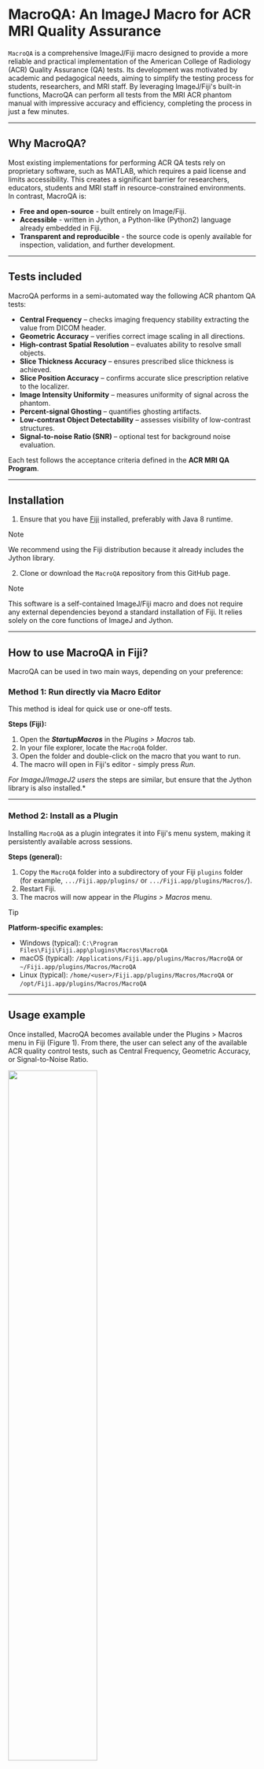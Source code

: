 # MacroQA: An ImageJ Macro for ACR MRI Quality Assurance
`MacroQA` is a comprehensive ImageJ/Fiji macro designed to provide a more reliable and practical implementation of the American College of Radiology (ACR) Quality Assurance (QA) tests. Its development was motivated by academic and pedagogical needs, aiming to simplify the testing process for students, researchers, and MRI staff. By leveraging ImageJ/Fiji's built-in functions, MacroQA can perform all tests from the MRI ACR phantom manual with impressive accuracy and efficiency, completing the process in just a few minutes.

---

## Why MacroQA?
Most existing implementations for performing ACR QA tests rely on proprietary software, such as MATLAB, which requires a paid license and limits accessibility. This creates a significant barrier for researchers, educators, students and MRI staff in resource-constrained environments.\
In contrast, MacroQA is:
- **Free and open-source** - built entirely on Image/Fiji.
- **Accessible** - written in Jython, a Python-like (Python2) language already embedded in Fiji.
- **Transparent and reproducible** - the source code is openly available for inspection, validation, and further development.

---

## Tests included
MacroQA performs in a semi-automated way the following ACR phantom QA tests:
- **Central Frequency** – checks imaging frequency stability extracting the value from DICOM header.  
- **Geometric Accuracy** – verifies correct image scaling in all directions.  
- **High-contrast Spatial Resolution** – evaluates ability to resolve small objects.  
- **Slice Thickness Accuracy** – ensures prescribed slice thickness is achieved.  
- **Slice Position Accuracy** – confirms accurate slice prescription relative to the localizer.  
- **Image Intensity Uniformity** – measures uniformity of signal across the phantom.  
- **Percent-signal Ghosting** – quantifies ghosting artifacts.  
- **Low-contrast Object Detectability** – assesses visibility of low-contrast structures.  
- **Signal-to-noise Ratio (SNR)** – optional test for background noise evaluation.  

Each test follows the acceptance criteria defined in the **ACR MRI QA Program**.  

---

## Installation
1. Ensure that you have [Fiji](https://imagej.net/software/fiji/) installed, preferably with Java 8 runtime.
> [!NOTE]
> We recommend using the Fiji distribution because it already includes the Jython library.
2. Clone or download the `MacroQA` repository from this GitHub page.
> [!NOTE]
> This software is a self-contained ImageJ/Fiji macro and does not require any external dependencies beyond a standard installation of Fiji. It relies solely on the core functions of ImageJ and Jython.


---

## How to use MacroQA in Fiji?
MacroQA can be used in two main ways, depending on your preference:

### Method 1: Run directly via Macro Editor
This method is ideal for quick use or one-off tests.

**Steps (Fiji):**
1. Open the ***StartupMacros*** in the *Plugins > Macros* tab.
2. In your file explorer, locate the `MacroQA` folder.
3. Open the folder and double-click on the macro that you want to run.
4. The macro will open in Fiji's editor - simply press *Run*.

*For ImageJ/ImageJ2 users* the steps are similar, but ensure that the Jython library is also installed.*

---

### Method 2: Install as a Plugin
Installing `MacroQA` as a plugin integrates it into Fiji's menu system, making it persistently available across sessions.

**Steps (general):**
1. Copy the `MacroQA` folder into a subdirectory of your Fiji `plugins` folder (for example, `.../Fiji.app/plugins/` or `.../Fiji.app/plugins/Macros/`).
2. Restart Fiji.
3. The macros will now appear in the *Plugins > Macros* menu.

> [!TIP]
> **Platform-specific examples:**
- Windows (typical): `C:\Program Files\Fiji\Fiji.app\plugins\Macros\MacroQA`
- macOS (typical): `/Applications/Fiji.app/plugins/Macros/MacroQA` or `~/Fiji.app/plugins/Macros/MacroQA`
- Linux (typical): `/home/<user>/Fiji.app/plugins/Macros/MacroQA` or `/opt/Fiji.app/plugins/Macros/MacroQA`

---

## Usage example
Once installed, MacroQA becomes available under the Plugins > Macros menu in Fiji (Figure 1). From there, the user can select any of the available ACR quality control tests, such as Central Frequency, Geometric Accuracy, or Signal-to-Noise Ratio.

<img src="./figures/macro001.png" width="60%">
<figcaption>Figure1: Accessing QC tests from Macros menu in Fiji.<figcaption>

\
When a test is launched, MacroQA guides the user through the required steps via dialog boxes and messages. For example, running the Central Frequency test (Figure 2) prompts the user to select the appropriate image series and automatically reports the measured resonance frequency in the Fiji log window.

<img src="./figures/macro002.png" width="75%">
<figcaption>Figure 2: Example of Central Frequency test dialog.<figcaption>

\
Some tests require user interaction, such as drawing straight lines or selecting regions of interest. In the Geometric Accuracy test (Figures 3), the macro requests that the user load the Localizer image and draw reference lines across the phantom. These inputs are then used to calculate geometric dimensions, which are compared against the ACR acceptance criteria.

<img src="./figures/macro003.png" width="75%">
<figcaption>Figure 3: Example of procedure for the Geometric Accuracy test.


---

## Known notes & recommendations
- **Available data:** Data is available for testing, mind that the data format is *enhanced DICOM*, and ACR T2 series has two echo times.
- **Java / Jython**: MacroQA relies on Jython (Python 2). Ensure Fiji is running with a Java runtime that supports Jython (Java 8 is recommended).  
- **Enhanced/multi-frame DICOMs**: The macros attempt to handle the following cases: *enhanced DICOMs, multi-frame DICOMs and single-frame DICOMs*, but for enhanced DICOM follows proprietary Philips ordering formats.
- **ACR manual guidelines:** Users are encouraged to first review and follow the [ACR MRI Phantom testing guidelines](https://accreditationsupport.acr.org/helpdesk/attachments/11093487417) when using MacroQA for the first time. This ensures familiarity with the procedures and acceptance criteria before relying on automated analysis.

---

## Contributing
Contributions are welcome. Please open issues for bugs or feature requests. Pull requests should include a short description and, when appropriate, test data.

---

